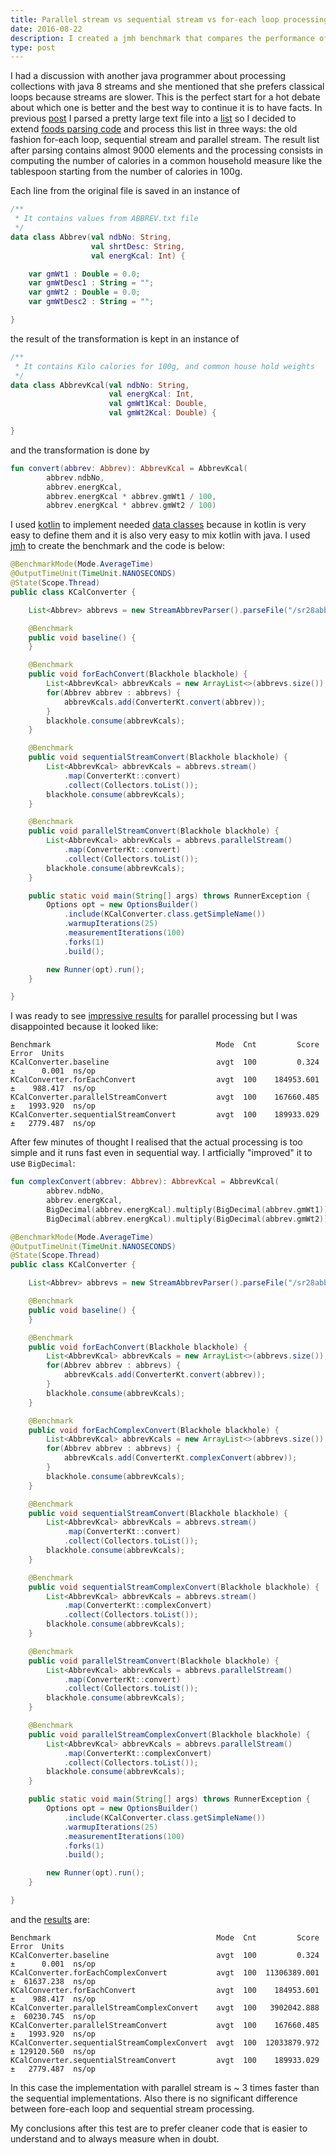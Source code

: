 ```yaml
---
title: Parallel stream vs sequential stream vs for-each loop processing in java 8
date: 2016-08-22
description: I created a jmh benchmark that compares the performance of sequential / parallel streams vs for-each loop.
type: post
---
```


I had a discussion with another java programmer about processing collections with java 8 streams and she mentioned that she prefers classical loops because streams are slower. This is the perfect start for a hot debate about which one is better and the best way to continue it is to have facts. In previous [post][parse-text-file-streams-java] I parsed a pretty large text file into a [list][java-list-javadoc] so I decided to extend [foods parsing code][foods-composition-github] and process this list in three ways: the old fashion for-each loop, sequential stream and parallel stream. The result list after parsing contains almost 9000 elements and the processing consists in computing the number of calories in a common household measure like the tablespoon starting from the number of calories in 100g.

Each line from the original file is saved in an instance of

```kotlin
/**
 * It contains values from ABBREV.txt file
 */
data class Abbrev(val ndbNo: String,
                  val shrtDesc: String,
                  val energKcal: Int) {

    var gmWt1 : Double = 0.0;
    var gmWtDesc1 : String = "";
    var gmWt2 : Double = 0.0;
    var gmWtDesc2 : String = "";

}
```

the result of the transformation is kept in an instance of

```kotlin
/**
 * It contains Kilo calories for 100g, and common house hold weights
 */
data class AbbrevKcal(val ndbNo: String,
                      val energKcal: Int,
                      val gmWt1Kcal: Double,
                      val gmWt2Kcal: Double) {

}
``` 

and the transformation is done by

```kotlin
fun convert(abbrev: Abbrev): AbbrevKcal = AbbrevKcal(
        abbrev.ndbNo,
        abbrev.energKcal,
        abbrev.energKcal * abbrev.gmWt1 / 100,
        abbrev.energKcal * abbrev.gmWt2 / 100)
```

I used [kotlin][kotlin] to implement needed [data classes][kotlin-data-classes] because in kotlin is very easy to define them and it is also very easy to mix kotlin with java. I used [jmh][jmh] to create the benchmark and the code is below:

```java
@BenchmarkMode(Mode.AverageTime)
@OutputTimeUnit(TimeUnit.NANOSECONDS)
@State(Scope.Thread)
public class KCalConverter {

    List<Abbrev> abbrevs = new StreamAbbrevParser().parseFile("/sr28abbr/ABBREV.txt");

    @Benchmark
    public void baseline() {
    }

    @Benchmark
    public void forEachConvert(Blackhole blackhole) {
        List<AbbrevKcal> abbrevKcals = new ArrayList<>(abbrevs.size());
        for(Abbrev abbrev : abbrevs) {
            abbrevKcals.add(ConverterKt.convert(abbrev));
        }
        blackhole.consume(abbrevKcals);
    }

    @Benchmark
    public void sequentialStreamConvert(Blackhole blackhole) {
        List<AbbrevKcal> abbrevKcals = abbrevs.stream()
            .map(ConverterKt::convert)
            .collect(Collectors.toList());
        blackhole.consume(abbrevKcals);
    }

    @Benchmark
    public void parallelStreamConvert(Blackhole blackhole) {
        List<AbbrevKcal> abbrevKcals = abbrevs.parallelStream()
            .map(ConverterKt::convert)
            .collect(Collectors.toList());
        blackhole.consume(abbrevKcals);
    }

    public static void main(String[] args) throws RunnerException {
        Options opt = new OptionsBuilder()
            .include(KCalConverter.class.getSimpleName())
            .warmupIterations(25)
            .measurementIterations(100)
            .forks(1)
            .build();

        new Runner(opt).run();
    }

}
```

I was ready to see [impressive results][jmh-KCalConverter-ABBREV-25x100] for parallel processing but I was disappointed because it looked like:

```
Benchmark                                     Mode  Cnt         Score        Error  Units
KCalConverter.baseline                        avgt  100         0.324 ±      0.001  ns/op
KCalConverter.forEachConvert                  avgt  100    184953.601 ±    988.417  ns/op
KCalConverter.parallelStreamConvert           avgt  100    167660.485 ±   1993.920  ns/op
KCalConverter.sequentialStreamConvert         avgt  100    189933.029 ±   2779.487  ns/op
```

After few minutes of thought I realised that the actual processing is too simple and it runs fast even in sequential way. I artficially "improved" it to use `BigDecimal`:

```kotlin
fun complexConvert(abbrev: Abbrev): AbbrevKcal = AbbrevKcal(
        abbrev.ndbNo,
        abbrev.energKcal,
        BigDecimal(abbrev.energKcal).multiply(BigDecimal(abbrev.gmWt1)).divide(BigDecimal(100)).toDouble(),
        BigDecimal(abbrev.energKcal).multiply(BigDecimal(abbrev.gmWt2)).divide(BigDecimal(100)).toDouble())
```

```java
@BenchmarkMode(Mode.AverageTime)
@OutputTimeUnit(TimeUnit.NANOSECONDS)
@State(Scope.Thread)
public class KCalConverter {

    List<Abbrev> abbrevs = new StreamAbbrevParser().parseFile("/sr28abbr/ABBREV.txt");

    @Benchmark
    public void baseline() {
    }

    @Benchmark
    public void forEachConvert(Blackhole blackhole) {
        List<AbbrevKcal> abbrevKcals = new ArrayList<>(abbrevs.size());
        for(Abbrev abbrev : abbrevs) {
            abbrevKcals.add(ConverterKt.convert(abbrev));
        }
        blackhole.consume(abbrevKcals);
    }

    @Benchmark
    public void forEachComplexConvert(Blackhole blackhole) {
        List<AbbrevKcal> abbrevKcals = new ArrayList<>(abbrevs.size());
        for(Abbrev abbrev : abbrevs) {
            abbrevKcals.add(ConverterKt.complexConvert(abbrev));
        }
        blackhole.consume(abbrevKcals);
    }

    @Benchmark
    public void sequentialStreamConvert(Blackhole blackhole) {
        List<AbbrevKcal> abbrevKcals = abbrevs.stream()
            .map(ConverterKt::convert)
            .collect(Collectors.toList());
        blackhole.consume(abbrevKcals);
    }

    @Benchmark
    public void sequentialStreamComplexConvert(Blackhole blackhole) {
        List<AbbrevKcal> abbrevKcals = abbrevs.stream()
            .map(ConverterKt::complexConvert)
            .collect(Collectors.toList());
        blackhole.consume(abbrevKcals);
    }

    @Benchmark
    public void parallelStreamConvert(Blackhole blackhole) {
        List<AbbrevKcal> abbrevKcals = abbrevs.parallelStream()
            .map(ConverterKt::convert)
            .collect(Collectors.toList());
        blackhole.consume(abbrevKcals);
    }

    @Benchmark
    public void parallelStreamComplexConvert(Blackhole blackhole) {
        List<AbbrevKcal> abbrevKcals = abbrevs.parallelStream()
            .map(ConverterKt::complexConvert)
            .collect(Collectors.toList());
        blackhole.consume(abbrevKcals);
    }

    public static void main(String[] args) throws RunnerException {
        Options opt = new OptionsBuilder()
            .include(KCalConverter.class.getSimpleName())
            .warmupIterations(25)
            .measurementIterations(100)
            .forks(1)
            .build();

        new Runner(opt).run();
    }

}
```

and the [results][jmh-KCalConverter-ABBREV-25x100] are:

```
Benchmark                                     Mode  Cnt         Score        Error  Units
KCalConverter.baseline                        avgt  100         0.324 ±      0.001  ns/op
KCalConverter.forEachComplexConvert           avgt  100  11306389.001 ±  61637.238  ns/op
KCalConverter.forEachConvert                  avgt  100    184953.601 ±    988.417  ns/op
KCalConverter.parallelStreamComplexConvert    avgt  100   3902042.888 ±  60230.745  ns/op
KCalConverter.parallelStreamConvert           avgt  100    167660.485 ±   1993.920  ns/op
KCalConverter.sequentialStreamComplexConvert  avgt  100  12033879.972 ± 129120.560  ns/op
KCalConverter.sequentialStreamConvert         avgt  100    189933.029 ±   2779.487  ns/op
```	

In this case the implementation with parallel stream is ~ 3 times faster than the sequential implementations. Also there is no significant difference between fore-each loop and sequential stream processing.

My conclusions after this test are to prefer cleaner code that is easier to understand and to always measure when in doubt.

[parse-text-file-streams-java]: http://espressoprogrammer.com/parse-text-file-streams-java/
[foods-composition-github]: https://github.com/vasileboris/espressoprogrammer/tree/master/foods-composition
[java-list-javadoc]: https://docs.oracle.com/javase/8/docs/api/java/util/List.html
[kotlin]: https://kotlinlang.org/
[kotlin-data-classes]: https://kotlinlang.org/docs/reference/data-classes.html
[jmh]: http://openjdk.java.net/projects/code-tools/jmh/
[jmh-KCalConverter-ABBREV-25x100]: https://github.com/vasileboris/espressoprogrammer/blob/master/foods-composition/src/main/results/jmh-KCalConverter-ABBREV-25x100.txt